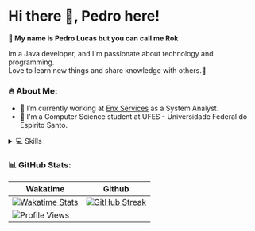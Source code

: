 # Hi there 👋, Pedro here!
**🚀 My name is Pedro Lucas but you can call me Rok**

Im a Java developer, and I'm passionate about technology and programming. <br>
Love to learn new things and share knowledge with others.💙

### 🔥 About Me:
- 🔭 I’m currently working at [Enx Services](https://github.com/enxservices) as a System Analyst.
- 🌱 I'm a Computer Science student at UFES - Universidade Federal do Espirito Santo.

<details>
<summary> 💻 Skills</summary>
<br>

*  Programming languages
<p>
<img alt="Java" src="https://img.shields.io/badge/java-%23151515.svg?style=for-the-badge&logo=openjdk&logoColor=red"/>
<img alt="NextJS" src="https://img.shields.io/badge/C-151515?style=for-the-badge&logo=c&logoColor=turquoise"/>
<img alt="TypeScript" src="https://img.shields.io/badge/TypeScript-151515?style=for-the-badge&logo=typescript&logoColor=blue"/>
<img alt="Python" src="https://img.shields.io/badge/Python-151515?style=for-the-badge&logo=python&logoColor=blue"/>
<img alt="NextJS" src="https://img.shields.io/badge/next%20js-151515?style=for-the-badge&logo=nextdotjs&logoColor=white"/>
<img alt="Javascript" src="https://img.shields.io/badge/JavaScript-151515?style=for-the-badge&logo=javascript&logoColor=F7DF1E"/>
</p>

* Databases
<p>
<img alt="Redis" src ="https://img.shields.io/badge/redis-151515.svg?&style=for-the-badge&logo=redis&logoColor=CC0000"/>
<img alt="MySQL" src="https://img.shields.io/badge/mysql-%23151515.svg?&style=for-the-badge&logo=mysql&logoColor=white"/>
<img alt="MariaDB" src="https://img.shields.io/badge/MariaDB-151515?style=for-the-badge&logo=mariadb&logoColor=2300f"/>
</p>

* Others
<p>
<img alt="Docker" src="https://img.shields.io/badge/Docker-151515?style=for-the-badge&logo=docker&logoColor=2CA5E0">
<img alt="NodeJS" src="https://img.shields.io/badge/node.js%20-%23151515.svg?&style=for-the-badge&logo=node.js&logoColor=2343853D"/>
<img alt="PNPM" src="https://img.shields.io/badge/pnpm-151515?style=for-the-badge&logo=pnpm&logoColor=yellow"/>
<img alt="VS Code" src="https://img.shields.io/badge/-VS%20Code-151515?&style=for-the-badge&logo=visual-studio-code&logoColor=white"/>
<img alt="IntelliJ" src="https://img.shields.io/badge/-IntelliJ%20IDEA-151515?&style=for-the-badge&logo=intellijidea&logoColor=white"/>
<img alt="OBS Studio" src="https://img.shields.io/badge/-OBS%20Studio-151515?&style=for-the-badge&logo=obsstudio&logoColor=white"/>
<img alt="Sublime Text" src="https://img.shields.io/badge/-Sublime%20Text-151515?&style=for-the-badge&logo=sublimetext&logoColor=FF9800"/>
<img alt="Premiere Pro" src="https://img.shields.io/badge/-Premiere%20Pro-151515?&style=for-the-badge&logo=adobepremierepro&logoColor=9999ff"/>
<img alt="Photoshop" src="https://img.shields.io/badge/-Photoshop-151515?&style=for-the-badge&logo=adobephotoshop&logoColor=31a8ff"/>
<img alt="After Effects" src="https://img.shields.io/badge/-After%20Effects-151515?&style=for-the-badge&logo=adobeaftereffects&logoColor=9999FF"/>
</details>

### 📊 GitHub Stats:
| Wakatime                                                                                                                                                                    | Github                                                                                                                                                                      |
|-----------------------------------------------------------------------------------------------------------------------------------------------------------------------------|-----------------------------------------------------------------------------------------------------------------------------------------------------------------------------|
| [![Wakatime Stats](https://github-readme-stats.vercel.app/api/wakatime?username=Rok&show_icons=true&layout=compact&theme=dark&langs_count=10)](https://github.com/PedroRok) | [![GitHub Streak](https://streak-stats.demolab.com?user=PedroRok&theme=dark&card_width=445&card_height=215&background=151515&border=ECEAEB&stroke=ECEAEB)](https://git.io/streak-stats) |
| ![Profile Views](https://komarev.com/ghpvc/?username=rexblane&label=Profile%20views&color=0e75b6&style=for-the-badge)                                                       |                                                                                                                                                                             |

